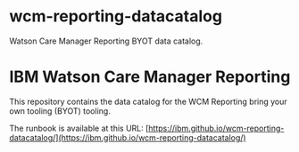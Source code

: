 # wcm-reporting-datacatalog
Watson Care Manager Reporting BYOT data catalog.

# IBM Watson Care Manager Reporting

This repository contains the data catalog for the WCM Reporting bring your own tooling (BYOT) tooling.

The runbook is available at this URL: [https://ibm.github.io/wcm-reporting-datacatalog/](https://ibm.github.io/wcm-reporting-datacatalog/)

